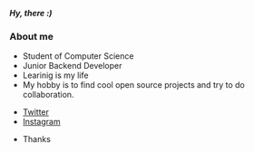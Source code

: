 ***Hy, there :)***
### About me
* Student of Computer Science
* Junior Backend Developer
* Learinig is my life
* My hobby is to find cool open source projects and try to do collaboration.
- [Twitter](https://twitter.com/aleem_aheer)
- [Instagram](https://github.com/aleem_aheer)
* Thanks
